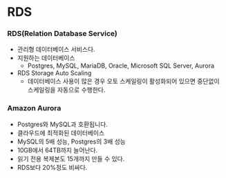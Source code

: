 # RDS

### RDS(Relation Database Service)

- 관리형 데이터베이스 서비스다.
- 지원하는 데이터베이스
    - Postgres, MySQL, MariaDB, Oracle, Microsoft SQL Server, Aurora
- RDS Storage Auto Scaling
    - 데이터베이스 사용이 많은 경우 오토 스케일링이 활성화되어 있으면 중단없이 스케일링을 자동으로 수행한다.

### Amazon Aurora

- Postgres와 MySQL과 호환됩니다.
- 클라우드에 최적화된 데이터베이스
- MySQL의 5배 성능, Postgres의 3배 성능
- 10GB에서 64TB까지 늘어난다.
- 읽기 전용 복제본도 15개까지 만들 수 있다.
- RDS보다 20%정도 비싸다.